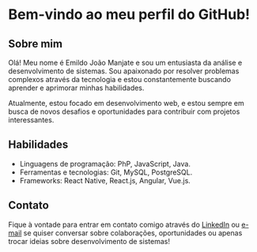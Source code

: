 # Bem-vindo ao meu perfil do GitHub!

## Sobre mim

Olá! Meu nome é Emildo João Manjate e sou um entusiasta da análise e desenvolvimento de sistemas. 
Sou apaixonado por resolver problemas complexos através da tecnologia e estou constantemente buscando aprender e aprimorar minhas habilidades.

Atualmente, estou focado em desenvolvimento web, e estou sempre em busca de novos desafios e oportunidades para contribuir com projetos interessantes.

## Habilidades

- Linguagens de programação: PhP, JavaScript, Java.
- Ferramentas e tecnologias: Git, MySQL, PostgreSQL.
- Frameworks: React Native, React.js, Angular, Vue.js.

## Contato

Fique à vontade para entrar em contato comigo através do [LinkedIn]() ou [e-mail](emildojhon@gmail.com) 
se quiser conversar sobre colaborações, oportunidades ou apenas trocar ideias sobre desenvolvimento de sistemas!



<!---
Emildo-Manjate/Emildo-Manjate is a ✨ special ✨ repository because its `README.md` (this file) appears on your GitHub profile.
You can click the Preview link to take a look at your changes.
--->
